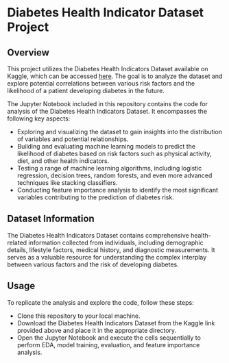 # Diabetes Health Indicator Dataset Project

## Overview

This project utilizes the Diabetes Health Indicators Dataset available on Kaggle, which can be accessed [here](https://www.kaggle.com/datasets/alexteboul/diabetes-health-indicators-dataset/data). The goal is to analyze the dataset and explore potential correlations between various risk factors and the likelihood of a patient developing diabetes in the future.

The Jupyter Notebook included in this repository contains the code for analysis of the Diabetes Health Indicators Dataset. It encompasses the following key aspects:

- Exploring and visualizing the dataset to gain insights into the distribution of variables and potential relationships.
- Building and evaluating machine learning models to predict the likelihood of diabetes based on risk factors such as physical activity, diet, and other health indicators.
- Testing a range of machine learning algorithms, including logistic regression, decision trees, random forests, and even more advanced techniques like stacking classifiers.
- Conducting feature importance analysis to identify the most significant variables contributing to the prediction of diabetes risk.

## Dataset Information

The Diabetes Health Indicators Dataset contains comprehensive health-related information collected from individuals, including demographic details, lifestyle factors, medical history, and diagnostic measurements. It serves as a valuable resource for understanding the complex interplay between various factors and the risk of developing diabetes.

## Usage

To replicate the analysis and explore the code, follow these steps:

- Clone this repository to your local machine.
- Download the Diabetes Health Indicators Dataset from the Kaggle link provided above and place it in the appropriate directory.
- Open the Jupyter Notebook and execute the cells sequentially to perform EDA, model training, evaluation, and feature importance analysis.
